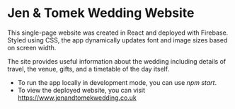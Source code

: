 # Jen & Tomek Wedding Website

This single-page website was created in React and deployed with Firebase. Styled using CSS, the app dynamically updates font and image sizes based on screen width.

The site provides useful information about the wedding including details of travel, the venue, gifts, and a timetable of the day itself.

- To run the app locally in development mode, you can use _npm start_.
- To view the deployed website, you can visit https://www.jenandtomekwedding.co.uk
